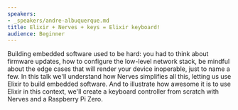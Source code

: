 ```yaml
---
speakers:
- _speakers/andre-albuquerque.md
title: Elixir + Nerves + keys = Elixir keyboard!
audience: Beginner
---
```


Building embedded software used to be hard: you had to think about firmware updates, how to configure the low-level network stack, be mindful about the edge cases that will render your device inoperable, just to name a few. In this talk we'll understand how Nerves simplifies all this, letting us use Elixir to build embedded software. And to illustrate how awesome it is to use Elixir in this context, we'll create a keyboard controller from scratch with Nerves and a Raspberry Pi Zero.
